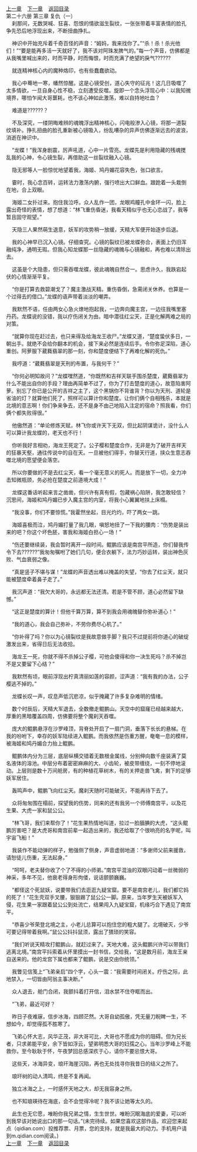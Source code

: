 
[上一章](https://github.com/xiaominghe2014/spider_book/blob/master/book/知北游/第403章.md)&nbsp;&nbsp;&nbsp;&nbsp;[下一章](https://github.com/xiaominghe2014/spider_book/blob/master/book/知北游/第405章.md)&nbsp;&nbsp;&nbsp;&nbsp;[返回目录](https://github.com/xiaominghe2014/spider_book/blob/master/book/知北游/README.md)
<br /> 第二十六册 第三章 复仇（一）<br />
        刹那间，无数哭喊、狂喜、怨恨的情欲滋生裂纹，一张张带着丰富表情的脸孔争先恐后地浮现出来，不断扭曲挣扎。

    神识中开始充斥着千奇百怪的声音：“姆妈，我来找你了。”“杀！杀！杀光他们！”“要是能再多活一天就好了，我不该对阿珠发脾气的。”每一个声音，仿佛都是从我嘴里喊出来的，时而平静，时而悔恨，时而充满了绝望的戾气??????

    就连精神核心内的魔种烙印，也有些蠢蠢欲动。

    我心中蓦地一寒，幡然惊醒。这是心镜受创，道心失守的征兆！这几日吸噬了太多情欲，一旦自身心性不稳，立刻遭受反噬。旋即一个念头浮现心中：以我知微境界，哪怕乍闻大哥噩耗，也不该心神如此激荡，难以自持地吐血？

    难道是??????？

    不及深究，一缕阴晦难辨的魂魄浮出精神核心，闪电般渗入心镜，将那一道裂纹填补。挣扎扭曲的脸孔重新被心镜吸入，纷乱嘈杂的异声仿佛逐渐远去的波浪，消逝在神识中。

    “龙蝶！”我浑身剧震，厉声吼道，心中一片雪亮。龙蝶先是利用隐藏的残魂搅乱我的心神，令心镜生裂，再借助这一丝裂纹融入心镜。

    隐无邪等人一脸惊忧地望着我，海姬、鸠丹媚花容失色，张口欲言。

    霎时，我心念百转，运转法力激荡内腑，强行喷出大口鲜血。踉跄着一头栽倒在地，合上双眼。

    海姬二女扑过来。抱住我泣呼。众人乱作一团，龙眼鸡瞳孔中金环一闪，脸上露出奇怪的表情，想了想道：“林飞重伤昏迷，我看天精似乎也无心恋战了，我等暂且固守观望。”

    天隐三人果然萌生退意，妖军的攻势稍一放缓，天精大军便开始逐步后退。

    我的心神早已沉入心镜。仔细查究。心镜的裂纹已被龙蝶弥合，表面上仍旧浑融纯净，通明无瑕。但我心知龙蝶那一丝隐藏的魂魄与心镜融和，再也难以清除出去。

    这虽是个大隐患，但只需吞噬龙蝶，彼此魂魄自然合一。思虑许久，我跌宕起伏的心情渐渐平复。

    “你是打算去救碧潮戈了？魔主激战天精。重伤昏倒，急需闭关休养。也算是一个过得去的借口。”龙蝶的语声带着淡淡的嘲弄。

    我默然不语，任由两女心急火燎地抱起我，一边奔向魔主宫，一边往我嘴里塞丹药。龙蝶说的没错，我以疗伤闭关为由。暗中潜往红尘天，正是化解两难之局的对策。

    “就算你现在赶过去，也只来得及给海龙王收尸。”龙蝶又道，“楚度蛰伏多日，一朝出手。就绝不会给你翻本的机会，接下来必然是连续后手。令你弥足深陷，道心重创。阿萝服下葳蕤翡翠的那一刻，你和楚度便结下了再难化解的死仇。”

    我哼道：“葳蕤翡翠是天刑的布置，与我何干？”

    “你何必明知故问？”龙蝶嘿然道，“你既然和吉祥天联手围杀楚度，葳蕤翡翠为什么不能出自你的手段？理由再简单不过了，你为了打击楚度的道心，故意陷害阿萝。别忘了你已是公开的吉祥之主了，这个黑锅你不背谁背？你以为天刑、道轮是省油的灯？就算他们死了，照样可以算计你和楚度。让你们俩个自相残杀，本就是北境的意志啊！你们争来争去，还不是身不由己地陷入注定的宿命？照我看，你们俩个都失败得很。”

    他傲然道：“单论修炼天赋，林飞你或许天下无双，但比起阴谋诡计，没什么人可以算计我龙蝶的，老天也不行！

    你听我好言相劝，海龙王死定了。公子樱和楚度合作，无非是为了破开吉祥天的狂暴天壑，通往传说中的自在天。一旦被他们得手，你替天行道，挟众生意志吞噬北境的愿望便会落空。

    所以你要做的不是去红尘天，看一个毫无意义的死人。而是放下一切，全力冲击知微瓶颈，务必抢在楚度之前道境大成！”

    龙蝶这番话听起来言之凿凿，但兴许有真有假，包藏祸心陷阱，我怎敢轻信？沉思间，海姬和鸠丹媚已步入魔主宫的内室，将我小心翼翼地扶上床榻。

    “我没事，你们不要惊慌。”我霍然坐起，目光灼灼，吓了两女一跳。

    海姬喜极而泣，鸠丹媚打量了我几眼，嗔怒地扭了一下我的腰肉：“伤势是装出来的吧？你这个坏色胚，害我和海姬白担心一场！”

    “伤还要继续装，我会暂时离开一段时间。鲲鹏应该是南宫平所造，你们替我传令下去??????”我匆匆嘱咐了她们几句，便合衣躺下，法力巧妙运转，装出神色灰败、气血衰弱之像。

    “真是竖子不堪与谋！”龙蝶的声音透出难以掩盖的失望，“你去了红尘天，就只能被楚度牵着鼻子走了。”

    我沉声道：“我欠大哥的，永远都无法还清。若是不管不顾，道心必然留下缺憾。”

    “这正是楚度的算计！但他千算万算，算不到我会用魂魄替你弥补道心！”

    “我的道心，我会自己弥补，不劳你费尽心机了。”

    “你补得了吗？你以为心镜裂纹是我故意做手脚？我只不过提前将你道心的破绽激发出来，省得日后无法收拾。

    海龙王一死，你就不得不杀掉公子樱，可他会傻得和你一决生死吗？杀不掉岂不是又要留下心结？”

    我默然有顷，眼前浮现出柠真清丽如莲的容颜，涩声道：“我有我的办法，公子樱逃不掉的。”

    龙蝶长叹一声，叹息声低沉悲凉，似乎掩藏了许多复杂难明的情绪。

    数个时辰后，天精大军退去，全数撤走鲲鹏山。天空中的窟窿已经越来越大，厚重的黑暗覆盖四周，仿佛要将整个魔刹天吞噬。

    庞大的鲲鹏悬浮在沙罗峰顶，背脊处开启了一扇门洞，垂落下长长的悬梯。在我的吩咐下，幸存的妖军陆续进入鲲鹏。而我依然是伤重方醒，奄奄一息的模样，被海姬和鸠丹媚合力抬上鲲鹏。

    鲲鹏体内分为三层，底层纵横交错着无数根金属线，分别伸向数千座装满了莫名液体的溶池。中层分布着密密麻麻的大、小齿轮，被皮带缠绕，一刻不停地滚动。上层则是数十万间舱房，有的种植花草树木，有的关押走兽飞禽，剩下的足够妖军居住。

    轰鸣声中，鲲鹏飞向红尘天。魔刹天随时可能破灭，不能再待下去了。

    众将匆匆围在榻前，探望我的伤势，同来的还有我另一个师傅南宫平，以及花生果、大虎一家和鼠公公。

    “林飞哥，我们来帮你了！”花生果热情地叫道，拉过一脸腼腆的大虎，“这头鲲鹏厉害吧？是大虎哥和南宫前辈一起造出来的，我还给取了个很响亮的名字呢，叫宇宙飞船！”

    我装作不能动弹的样子，勉强侧了侧身，声音虚弱地道：“多谢师父前来援救，请恕徒儿伤重，无法起身。”

    “呵呵，老夫替你收了个了不得的小师弟。”南宫平混浊的双眼闪动着一丝微弱的神采，多年不见，他衰老得身形佝偻，说话颤颤巍巍。

    “都怪这个死鼠妖，说要带我们去逛逛九疑宝窟。要不是南宫老儿，我们都它妈的死了！”花生壳双手叉腰，狠狠踢了鼠公公一脚。原来，当年罗生天被妖军入侵，花生果一家跟着鼠公公到处流亡，结果闯入九疑宝窟，机缘巧合下遇见了南宫平。

    “恭喜少爷荣登北境之主，小老儿总算可以抱住您的粗大腿了。北境破灭，少爷可要记得带着我啊。”鼠公公抖抖鼠须，露出了猥琐的笑容。

    “我们听说天精攻打鲲鹏山，就赶过来了。天地大难，这头鲲鹏兴许可以带我们逃离北境。”南宫平抖索着从怀里摸出一封书信，交给我，“这是数月前，海龙王亲自送来的。他的龙宫下属也都来了鲲鹏，说是交由你统领。”

    我瞥见信笺上“飞弟亲启”四个字，心头一震：“我需要时间闭关。疗伤之际，此地禁入，一切皆由阿翁主事决断。”

    众人退去，舱门合闭，我颤抖着打开信，泪水禁不住夺眶而出。

    “飞弟，最近可好？

    昨日子夜难寐，信步冰海，四顾茫然。大哥自幼孤傲，凭无量刀睨睥一生，不想如今，却觉得孤不胜寒了。

    飞弟心怀大志，风华正茂，非大哥可比，大哥也不愿成为你的阻碍。但为兄长者，只求弟能平安，余下皆如浮云，望弟明悉大哥的妇孺之心。当年沙罗峰上不能救你，至今耿耿于怀，午夜梦回总感深疚于心，请你不要忌恨大哥。

    这些天，冰海异变，琅玕海崖沉陷，再也无处找寻你我昔日的结义之所了。

    琅玕树的动人清鸣，终是不复再闻。

    独立冰海之上，一时感怀天地之大，却无我容身之所。

    也不知琅瑛待在海底，会不会觉得冷呢？我不该让她等太久的。

    此生也无它愿，唯盼你我兄弟之情，生生世世。唯盼沉眠海底的爱妻，可以听到我早该对她说出口的那一句话。”(未完待续。如果您喜欢这部作品，欢迎您来起点（qidian.com）投推荐票、月票，您的支持，就是我最大的动力。手机用户请到m.qidian.com阅读。)
  <br />
[上一章](https://github.com/xiaominghe2014/spider_book/blob/master/book/知北游/第403章.md)&nbsp;&nbsp;&nbsp;&nbsp;[下一章](https://github.com/xiaominghe2014/spider_book/blob/master/book/知北游/第405章.md)&nbsp;&nbsp;&nbsp;&nbsp;[返回目录](https://github.com/xiaominghe2014/spider_book/blob/master/book/知北游/README.md)
